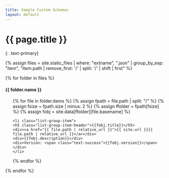 ```yaml
---
title: Sample Custom Schemas
layout: default
---
```


# {{ page.title }}
{: .text-primary}

{% assign files = site.static_files | where: "extname", ".json" | group_by_exp: "item",
"item.path | remove_first: '/' | split: '/' | shift | first" %}
<!-- {{ files | jsonify }}
{% for folder in files %}
  - {{ folder.name }}
  {% for file in folder.items %}
    - [{{ file.name }}]({{ file.path }}): {{ site.url }}{{ file.path }}
  {% endfor %}
{% endfor %} -->
{% for folder in files %}
<div class="card mb-3">
  <h4 class="card-header">{{ folder.name }}</h4>
  <ul class="list-group list-group-flush">
  {% for file in folder.items %}  
    {% assign fpath = file.path | split: "/" %}
    {% assign fsize = fpath.size | minus: 2 %}
    {% assign ffolder = fpath[fsize] %}
    {% assign fobj = site.data[ffolder][file.basename] %}

    <li class="list-group-item">
    <h5 class="list-group-item-header">{{fobj.title}}</h5>
    <div><a href="{{ file.path | relative_url }}">{{ site.url }}{{ file.path | relative_url }}</a></div>
    <div>{{fobj.description}}</div>
    <div>Version: <span class="text-success">{{fobj.version}}</span></div>
    </li>
  {% endfor %}
  </ul>
</div>
{% endfor %}
